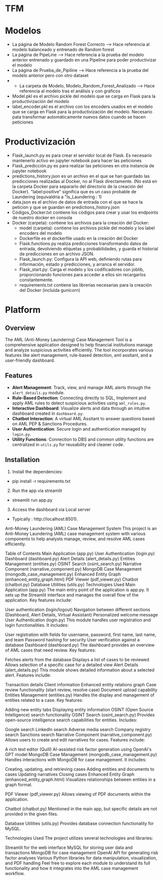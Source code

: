# TFM

# Modelos

- La página de Modelo Random Forest Correcto --> Hace referencia al modelo balanceado y entrenado de Random forest
- La página de PipeLine --> Hace referencia a la prueba del modelo anterior entrenado y guardado en una Pipeline para poder productivizar el modelo
- La página de Prueba_de_Pipiline --> Hace referencia a la prueba del modelo anterior pero con otro dataset
- - La carpeta de Modelo,  Modelo_Random_Forest_Analizado --> Hace referencia al modelo tras el análisis y con gráficos
- Model.pkl  es el archivo pickle del modelo que se carga en Flask para la productivización del modelo
- label_encoder.pkl es el archivo con los encoders usados en el modelo que se carga en Flask para la productivización del modelo. Necesario pata transformar automáticamente nuevos datos cuando se hacen peticiones

# Productivización

- Flask_launch.py es para crear el servidor local de Flask. Es necesario mantenerlo activo en jupyter notebook para hacer las peticiones
- Flask_predicción.py es para realizar las peticiones en otra instancia de jupyter notebook
- predictions_history.json es un archivo en el que se han guardado las predicciones realizadas al Docker, no al Flask directamente. (No está en la carpeta Docker para separarlo del directorio de la creación del Docker). "label:positive" significa que es un caso probable de Laundering (equivaldría a "Is_Laundering : 1)
- data.json es el archivo de datos de entrada con el que se hace la peticion y que se guardan en predictions_history.json
- Códigos_Docker.txt contiene los códigos para crear y usar los endpoints de nuestro docker en consola
- Docker (carpeta): contiene los archivos para la creación del Docker:
  - model (carpeta): contiene los archivos pickle del modelo y los label encoders del modelo
  - Dockerfile es el dockerfile usado en la creación del Docker
  - Flask.functions.py realiza predicciones transformando datos de entrada, devolviendo etiquetas y probabilidades, y guarda el historial de predicciones en un archivo JSON.
  - Flask_launch.py: Configura la API web, definiendo rutas para información, estado y predicciones, y arranca el servidor.
  - Flask_start.py: Carga el modelo y los codificadores con joblib, proporcionando funciones para acceder a ellos sin recargarlos constantemente.
  - requirements.txt contiene las librerías necesarias para la creación del Docker (incluida gunicorn)

# Platform

## Overview
The AML (Anti-Money Laundering) Case Management Tool is a comprehensive application designed to help financial institutions manage and analyze suspicious activities efficiently. The tool incorporates various features like alert management, rule-based detection, aml assitant, and a user-friendly dashboard.

## Features
- **Alert Management**: Track, view, and manage AML alerts through the `alert_details.py` module.
- **Rule-Based Detection**: Connecting directly to SQL, Implement and apply AML rules to detect suspicious activities using `aml_rules.py`.
- **Interactive Dashboard**: Visualize alerts and data through an intuitive dashboard created in `dashboard.py`.
- **Chatbot Interaction**: A virtual AML Assitant to answer questions based on AML PEP & Sanctions Procedures.
- **User Authentication**: Secure login and authentication managed by `login.py`.
- **Utility Functions**: Connection to DBS and common utility functions are centralized in `utils.py` for reusability and cleaner code.

## Installation

1. Install the dependencies: 
- pip install -r requirements.txt

2. Run the app via streamlit
- streamlit run app.py

3. Access the dashboard via Local server 
- Typically : http://localhost:8501).

Anti-Money Laundering (AML) Case Management System
This project is an Anti-Money Laundering (AML) case management system with various components to help analysts manage, review, and resolve AML cases efficiently.

Table of Contents
Main Application (app.py)
User Authentication (login.py)
Dashboard (dashboard.py)
Alert Details (alert_details.py)
Entities Management (entities.py)
OSINT Search (osint_search.py)
Narrative Component (narrative_component.py)
MongoDB Case Management (mongodb_case_management.py)
Enhanced Entity Graph (enhanced_entity_graph.html)
PDF Viewer (pdf_viewer.py)
Chatbot (chatbot.py)
Database Utilities (utils.py)
Technologies Used
Main Application (app.py)
The main entry point of the application is app.py. It sets up the Streamlit interface and manages the overall flow of the application. Key features include:

User authentication (login/logout)
Navigation between different sections (Dashboard, Alert Details, Virtual Assistant)
Personalized welcome message
User Authentication (login.py)
This module handles user registration and login functionalities. It includes:

User registration with fields for username, password, first name, last name, and team
Password hashing for security
User verification against a database
Dashboard (dashboard.py)
The dashboard provides an overview of AML cases that need review. Key features:

Fetches alerts from the database
Displays a list of cases to be reviewed
Allows selection of a specific case for a detailed view
Alert Details (alert_details.py)
This module shows detailed information about a selected alert. Features include:

Transaction details
Client information
Enhanced entity relations graph
Case review functionality (start review, resolve case)
Document upload capability
Entities Management (entities.py)
Handles the display and management of entities related to a case. Key features:

Adding new entity tabs
Displaying entity information
OSINT (Open Source Intelligence) search functionality
OSINT Search (osint_search.py)
Provides open-source intelligence search capabilities for entities. Includes:

Google search
LinkedIn search
Adverse media search
Company registry search
Sanctions search
Narrative Component (narrative_component.py)
Allows users to create and edit narratives for cases. Features include:

A rich text editor (Quill)
AI-assisted risk factor generation using OpenAI's GPT model
MongoDB Case Management (mongodb_case_management.py)
Handles interactions with MongoDB for case management. It includes:

Creating, updating, and retrieving cases
Adding entities and documents to cases
Updating narratives
Closing cases
Enhanced Entity Graph (enhanced_entity_graph.html)
Visualizes relationships between entities in a graph format.

PDF Viewer (pdf_viewer.py)
Allows viewing of PDF documents within the application.

Chatbot (chatbot.py)
Mentioned in the main app, but specific details are not provided in the given files.

Database Utilities (utils.py)
Provides database connection functionality for MySQL.

Technologies Used
The project utilizes several technologies and libraries:

Streamlit for the web interface
MySQL for storing user data and transactions
MongoDB for case management
OpenAI API for generating risk factor analyses
Various Python libraries for data manipulation, visualization, and PDF handling
Feel free to explore each module to understand its full functionality and how it integrates into the AML case management workflow.








